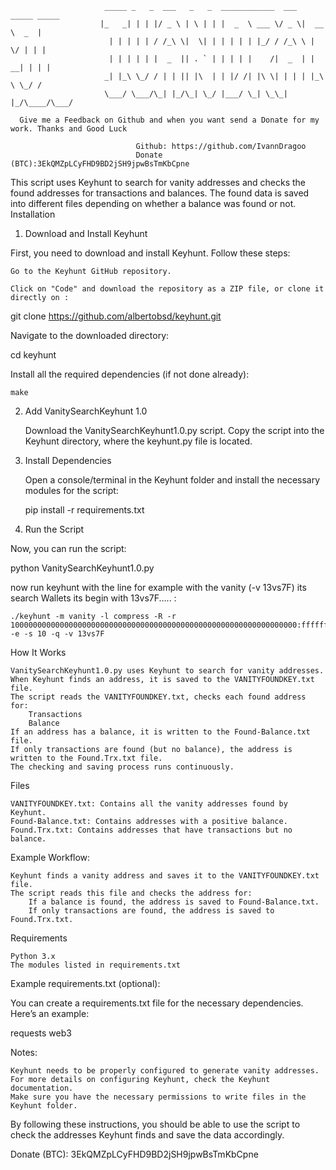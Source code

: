                          _____ _   _  ___   _   _  ____________  ___  _____ _____ 
                        |_   _| | | |/ _ \ | \ | | |  _  \ ___ \/ _ \|  __ \  _  |
                          | | | | | / /_\ \|  \| | | | | | |_/ / /_\ \ |  \/ | | |
                          | | | | | |  _  || . ` | | | | |    /|  _  | | __| | | |
                         _| |_\ \_/ / | | || |\  | | |/ /| |\ \| | | | |_\ \ \_/ /
                         \___/ \___/\_| |_/\_| \_/ |___/ \_| \_\_| |_/\____/\___/

      Give me a Feedback on Github and when you want send a Donate for my work. Thanks and Good Luck
        
                                Github: https://github.com/IvannDragoo
                                Donate (BTC):3EkQMZpLCyFHD9BD2jSH9jpwBsTmKbCpne


This script uses Keyhunt to search for vanity addresses and checks the found addresses for transactions and balances. The found data is saved into different files depending on whether a balance was found or not.
Installation
1. Download and Install Keyhunt

First, you need to download and install Keyhunt. Follow these steps:

    Go to the Keyhunt GitHub repository.

    Click on "Code" and download the repository as a ZIP file, or clone it directly on :


git clone https://github.com/albertobsd/keyhunt.git

Navigate to the downloaded directory:

cd keyhunt

Install all the required dependencies (if not done already):

    make

2. Add VanitySearchKeyhunt 1.0

    Download the VanitySearchKeyhunt1.0.py script.
    Copy the script into the Keyhunt directory, where the keyhunt.py file is located.

3. Install Dependencies

    Open a console/terminal in the Keyhunt folder and install the necessary modules for the script:

    pip install -r requirements.txt

4. Run the Script

Now, you can run the script:

python VanitySearchKeyhunt1.0.py

now run keyhunt with the line for example with the vanity (-v 13vs7F) its search Wallets its begin with 13vs7F..... :


    ./keyhunt -m vanity -l compress -R -r 1000000000000000000000000000000000000000000000000000000000000000:fffffffffffffffffffffffffffffffebaaedce6af48a03bbfd25e8cd0364141 -e -s 10 -q -v 13vs7F

    
How It Works

    VanitySearchKeyhunt1.0.py uses Keyhunt to search for vanity addresses.
    When Keyhunt finds an address, it is saved to the VANITYFOUNDKEY.txt file.
    The script reads the VANITYFOUNDKEY.txt, checks each found address for:
        Transactions
        Balance
    If an address has a balance, it is written to the Found-Balance.txt file.
    If only transactions are found (but no balance), the address is written to the Found.Trx.txt file.
    The checking and saving process runs continuously.

Files

    VANITYFOUNDKEY.txt: Contains all the vanity addresses found by Keyhunt.
    Found-Balance.txt: Contains addresses with a positive balance.
    Found.Trx.txt: Contains addresses that have transactions but no balance.

Example Workflow:

    Keyhunt finds a vanity address and saves it to the VANITYFOUNDKEY.txt file.
    The script reads this file and checks the address for:
        If a balance is found, the address is saved to Found-Balance.txt.
        If only transactions are found, the address is saved to Found.Trx.txt.

Requirements

    Python 3.x
    The modules listed in requirements.txt

Example requirements.txt (optional):


You can create a requirements.txt file for the necessary dependencies. Here’s an example:

requests
web3

Notes:

    Keyhunt needs to be properly configured to generate vanity addresses. For more details on configuring Keyhunt, check the Keyhunt documentation.
    Make sure you have the necessary permissions to write files in the Keyhunt folder.

By following these instructions, you should be able to use the script to check the addresses Keyhunt finds and save the data accordingly.

Donate (BTC): 3EkQMZpLCyFHD9BD2jSH9jpwBsTmKbCpne
